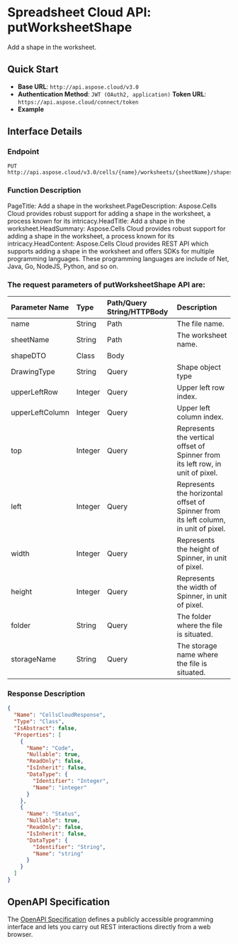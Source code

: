 # **Spreadsheet Cloud API: putWorksheetShape**

Add a shape in the worksheet. 


## **Quick Start**

- **Base URL**: `http://api.aspose.cloud/v3.0`
- **Authentication Method**: `JWT (OAuth2, application)`  **Token URL**: `https://api.aspose.cloud/connect/token`
- **Example** 

## **Interface Details**

### **Endpoint** 

```
PUT http://api.aspose.cloud/v3.0/cells/{name}/worksheets/{sheetName}/shapes
```
### **Function Description**
PageTitle: Add a shape in the worksheet.PageDescription: Aspose.Cells Cloud provides robust support for adding a shape in the worksheet, a process known for its intricacy.HeadTitle: Add a shape in the worksheet.HeadSummary: Aspose.Cells Cloud provides robust support for adding a shape in the worksheet, a process known for its intricacy.HeadContent: Aspose.Cells Cloud provides REST API which supports adding a shape in the worksheet and offers SDKs for multiple programming languages. These programming languages are include of Net, Java, Go, NodeJS, Python, and so on.

### The request parameters of **putWorksheetShape** API are: 

| Parameter Name | Type | Path/Query String/HTTPBody | Description | 
| :- | :- | :- |:- | 
|name|String|Path|The file name.|
|sheetName|String|Path|The worksheet name.|
|shapeDTO|Class|Body||
|DrawingType|String|Query|Shape object type|
|upperLeftRow|Integer|Query|Upper left row index.|
|upperLeftColumn|Integer|Query|Upper left column index.|
|top|Integer|Query|Represents the vertical offset of Spinner from its left row, in unit of pixel.|
|left|Integer|Query|Represents the horizontal offset of Spinner from its left column, in unit of pixel.|
|width|Integer|Query|Represents the height of Spinner, in unit of pixel.|
|height|Integer|Query|Represents the width of Spinner, in unit of pixel.|
|folder|String|Query|The folder where the file is situated.|
|storageName|String|Query|The storage name where the file is situated.|

### **Response Description**
```json
{
  "Name": "CellsCloudResponse",
  "Type": "Class",
  "IsAbstract": false,
  "Properties": [
    {
      "Name": "Code",
      "Nullable": true,
      "ReadOnly": false,
      "IsInherit": false,
      "DataType": {
        "Identifier": "Integer",
        "Name": "integer"
      }
    },
    {
      "Name": "Status",
      "Nullable": true,
      "ReadOnly": false,
      "IsInherit": false,
      "DataType": {
        "Identifier": "String",
        "Name": "string"
      }
    }
  ]
}
```


## OpenAPI Specification

The [OpenAPI Specification](https://reference.aspose.cloud/cells/#/ShapesController/PutWorksheetShape) defines a publicly accessible programming interface and lets you carry out REST interactions directly from a web browser.
